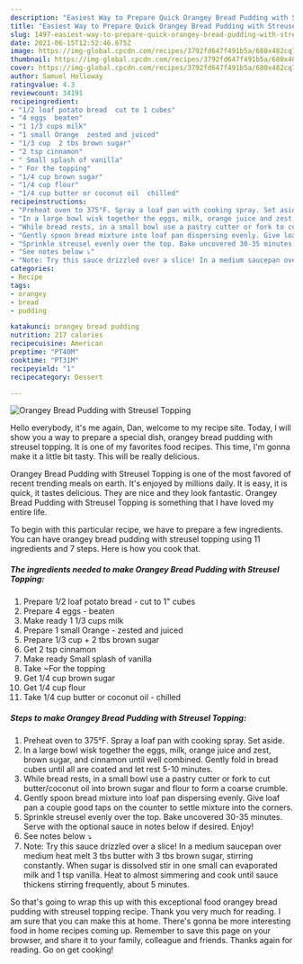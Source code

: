 ```yaml
---
description: "Easiest Way to Prepare Quick Orangey Bread Pudding with Streusel Topping"
title: "Easiest Way to Prepare Quick Orangey Bread Pudding with Streusel Topping"
slug: 1497-easiest-way-to-prepare-quick-orangey-bread-pudding-with-streusel-topping
date: 2021-06-15T12:52:46.675Z
image: https://img-global.cpcdn.com/recipes/3792fd647f491b5a/680x482cq70/orangey-bread-pudding-with-streusel-topping-recipe-main-photo.jpg
thumbnail: https://img-global.cpcdn.com/recipes/3792fd647f491b5a/680x482cq70/orangey-bread-pudding-with-streusel-topping-recipe-main-photo.jpg
cover: https://img-global.cpcdn.com/recipes/3792fd647f491b5a/680x482cq70/orangey-bread-pudding-with-streusel-topping-recipe-main-photo.jpg
author: Samuel Holloway
ratingvalue: 4.3
reviewcount: 34191
recipeingredient:
- "1/2 loaf potato bread  cut to 1 cubes"
- "4 eggs  beaten"
- "1 1/3 cups milk"
- "1 small Orange  zested and juiced"
- "1/3 cup  2 tbs brown sugar"
- "2 tsp cinnamon"
- " Small splash of vanilla"
- " For the topping"
- "1/4 cup brown sugar"
- "1/4 cup flour"
- "1/4 cup butter or coconut oil  chilled"
recipeinstructions:
- "Preheat oven to 375°F. Spray a loaf pan with cooking spray. Set aside."
- "In a large bowl wisk together the eggs, milk, orange juice and zest, brown sugar, and cinnamon until well combined. Gently fold in bread cubes until all are coated and let rest 5-10 minutes."
- "While bread rests, in a small bowl use a pastry cutter or fork to cut butter/coconut oil into brown sugar and flour to form a coarse crumble."
- "Gently spoon bread mixture into loaf pan dispersing evenly. Give loaf pan a couple good taps on the counter to settle mixture into the corners."
- "Sprinkle streusel evenly over the top. Bake uncovered 30-35 minutes. Serve with the optional sauce in notes below if desired. Enjoy!"
- "See notes below ⤵"
- "Note: Try this sauce drizzled over a slice! In a medium saucepan over medium heat melt 3 tbs butter with 3 tbs brown sugar, stirring constantly. When sugar is dissolved stir in one small can evaporated milk and 1 tsp vanilla. Heat to almost simmering and cook until sauce thickens stirring frequently, about 5 minutes."
categories:
- Recipe
tags:
- orangey
- bread
- pudding

katakunci: orangey bread pudding 
nutrition: 217 calories
recipecuisine: American
preptime: "PT40M"
cooktime: "PT31M"
recipeyield: "1"
recipecategory: Dessert

---
```



![Orangey Bread Pudding with Streusel Topping](https://img-global.cpcdn.com/recipes/3792fd647f491b5a/680x482cq70/orangey-bread-pudding-with-streusel-topping-recipe-main-photo.jpg)

Hello everybody, it's me again, Dan, welcome to my recipe site. Today, I will show you a way to prepare a special dish, orangey bread pudding with streusel topping. It is one of my favorites food recipes. This time, I'm gonna make it a little bit tasty. This will be really delicious.

Orangey Bread Pudding with Streusel Topping is one of the most favored of recent trending meals on earth. It's enjoyed by millions daily. It is easy, it is quick, it tastes delicious. They are nice and they look fantastic. Orangey Bread Pudding with Streusel Topping is something that I have loved my entire life.




To begin with this particular recipe, we have to prepare a few ingredients. You can have orangey bread pudding with streusel topping using 11 ingredients and 7 steps. Here is how you cook that.

<!--inarticleads1-->

##### The ingredients needed to make Orangey Bread Pudding with Streusel Topping:

1. Prepare 1/2 loaf potato bread - cut to 1&#34; cubes
1. Prepare 4 eggs - beaten
1. Make ready 1 1/3 cups milk
1. Prepare 1 small Orange - zested and juiced
1. Prepare 1/3 cup + 2 tbs brown sugar
1. Get 2 tsp cinnamon
1. Make ready  Small splash of vanilla
1. Take  ~For the topping
1. Get 1/4 cup brown sugar
1. Get 1/4 cup flour
1. Take 1/4 cup butter or coconut oil - chilled




<!--inarticleads2-->

##### Steps to make Orangey Bread Pudding with Streusel Topping:

1. Preheat oven to 375°F. Spray a loaf pan with cooking spray. Set aside.
1. In a large bowl wisk together the eggs, milk, orange juice and zest, brown sugar, and cinnamon until well combined. Gently fold in bread cubes until all are coated and let rest 5-10 minutes.
1. While bread rests, in a small bowl use a pastry cutter or fork to cut butter/coconut oil into brown sugar and flour to form a coarse crumble.
1. Gently spoon bread mixture into loaf pan dispersing evenly. Give loaf pan a couple good taps on the counter to settle mixture into the corners.
1. Sprinkle streusel evenly over the top. Bake uncovered 30-35 minutes. Serve with the optional sauce in notes below if desired. Enjoy!
1. See notes below ⤵
1. Note: Try this sauce drizzled over a slice! In a medium saucepan over medium heat melt 3 tbs butter with 3 tbs brown sugar, stirring constantly. When sugar is dissolved stir in one small can evaporated milk and 1 tsp vanilla. Heat to almost simmering and cook until sauce thickens stirring frequently, about 5 minutes.




So that's going to wrap this up with this exceptional food orangey bread pudding with streusel topping recipe. Thank you very much for reading. I am sure that you can make this at home. There's gonna be more interesting food in home recipes coming up. Remember to save this page on your browser, and share it to your family, colleague and friends. Thanks again for reading. Go on get cooking!
